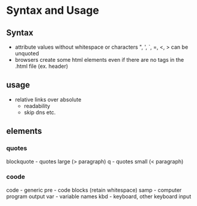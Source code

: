 # Syntax and Usage

## Syntax

- attribute values without whitespace or characters ", ', `, =, <, > can be unquoted
- browsers create some html elements even if there are no tags in the .html file (ex. header)

## usage

- relative links over absolute
  - readability
  - skip dns etc.

## elements

### quotes

blockquote - quotes large (> paragraph)
q - quotes small (< paragraph)

### coode

code - generic
pre - code blocks (retain whitespace)
samp - computer program output
var - variable names
kbd - keyboard, other keyboard input